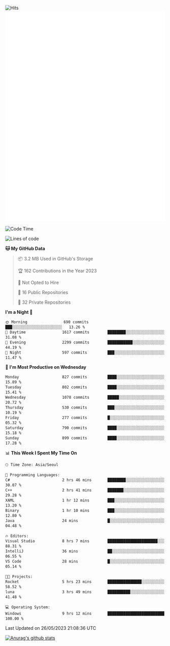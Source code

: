 ![Hits](https://hits.seeyoufarm.com/api/count/incr/badge.svg?url=https%3A%2F%2Fgithub.com%2Fkokose1234&count_bg=%2379C83D&title_bg=%23555555&icon=apple.svg&icon_color=%23E7E7E7&title=hits&edge_flat=false)
<br/>
![Metrics](https://github.com/kokose1234/kokose1234/blob/main/github-metrics.svg)

<!--START_SECTION:waka-->
![Code Time](http://img.shields.io/badge/Code%20Time-868%20hrs%2053%20mins-blue)

![Lines of code](https://img.shields.io/badge/From%20Hello%20World%20I%27ve%20Written-19.5%20million%20lines%20of%20code-blue)

**🐱 My GitHub Data** 

> 📦 3.2 MB Used in GitHub's Storage 
 > 
> 🏆 162 Contributions in the Year 2023
 > 
> 🚫 Not Opted to Hire
 > 
> 📜 16 Public Repositories 
 > 
> 🔑 32 Private Repositories 
 > 
**I'm a Night 🦉** 

```text
🌞 Morning                690 commits         ███░░░░░░░░░░░░░░░░░░░░░░   13.26 % 
🌆 Daytime                1617 commits        ████████░░░░░░░░░░░░░░░░░   31.08 % 
🌃 Evening                2299 commits        ███████████░░░░░░░░░░░░░░   44.19 % 
🌙 Night                  597 commits         ███░░░░░░░░░░░░░░░░░░░░░░   11.47 % 
```
📅 **I'm Most Productive on Wednesday** 

```text
Monday                   827 commits         ████░░░░░░░░░░░░░░░░░░░░░   15.89 % 
Tuesday                  802 commits         ████░░░░░░░░░░░░░░░░░░░░░   15.41 % 
Wednesday                1078 commits        █████░░░░░░░░░░░░░░░░░░░░   20.72 % 
Thursday                 530 commits         ███░░░░░░░░░░░░░░░░░░░░░░   10.19 % 
Friday                   277 commits         █░░░░░░░░░░░░░░░░░░░░░░░░   05.32 % 
Saturday                 790 commits         ████░░░░░░░░░░░░░░░░░░░░░   15.18 % 
Sunday                   899 commits         ████░░░░░░░░░░░░░░░░░░░░░   17.28 % 
```


📊 **This Week I Spent My Time On** 

```text
🕑︎ Time Zone: Asia/Seoul

💬 Programming Languages: 
C#                       2 hrs 46 mins       ████████░░░░░░░░░░░░░░░░░   30.07 % 
C++                      2 hrs 41 mins       ███████░░░░░░░░░░░░░░░░░░   29.28 % 
XAML                     1 hr 12 mins        ███░░░░░░░░░░░░░░░░░░░░░░   13.20 % 
Binary                   1 hr 10 mins        ███░░░░░░░░░░░░░░░░░░░░░░   12.80 % 
Java                     24 mins             █░░░░░░░░░░░░░░░░░░░░░░░░   04.48 % 

🔥 Editors: 
Visual Studio            8 hrs 7 mins        ██████████████████████░░░   88.31 % 
IntelliJ                 36 mins             ██░░░░░░░░░░░░░░░░░░░░░░░   06.55 % 
VS Code                  28 mins             █░░░░░░░░░░░░░░░░░░░░░░░░   05.14 % 

🐱‍💻 Projects: 
Rocket                   5 hrs 23 mins       ███████████████░░░░░░░░░░   58.52 % 
luna                     3 hrs 49 mins       ██████████░░░░░░░░░░░░░░░   41.48 % 

💻 Operating System: 
Windows                  9 hrs 12 mins       █████████████████████████   100.00 % 
```


 Last Updated on 26/05/2023 21:08:36 UTC
<!--END_SECTION:waka-->

[![Anurag's github stats](https://github-readme-stats.vercel.app/api?username=kokose1234&theme=dracula)](https://github.com/anuraghazra/github-readme-stats)



	
